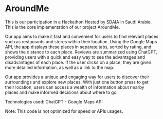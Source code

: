 # AroundMe
This is our participation in a Hackathon Hosted by SDAIA in Saudi Arabia.
This is the core implementation of our project AroundMe.

Our app aims to make it fast and convenient for users to find relevant places such as restaurants and stores within their location. Using the Google Maps API, the app displays these places in separate tabs, sorted by rating, and shows the distance to each place. Reviews are summarized using ChatGPT, providing users with a quick and easy way to see the advantages and disadvantages of each place. If the user clicks on a place, they are given more detailed information, as well as a link to the map.

Our app provides a unique and engaging way for users to discover their surroundings and explore new places. With just one button press to get their location, users can access a wealth of information about nearby places and make informed decisions about where to go.

Technologies used:
ChatGPT - Google Maps API

Note: This code is not optimized for speed or APIs usages.
